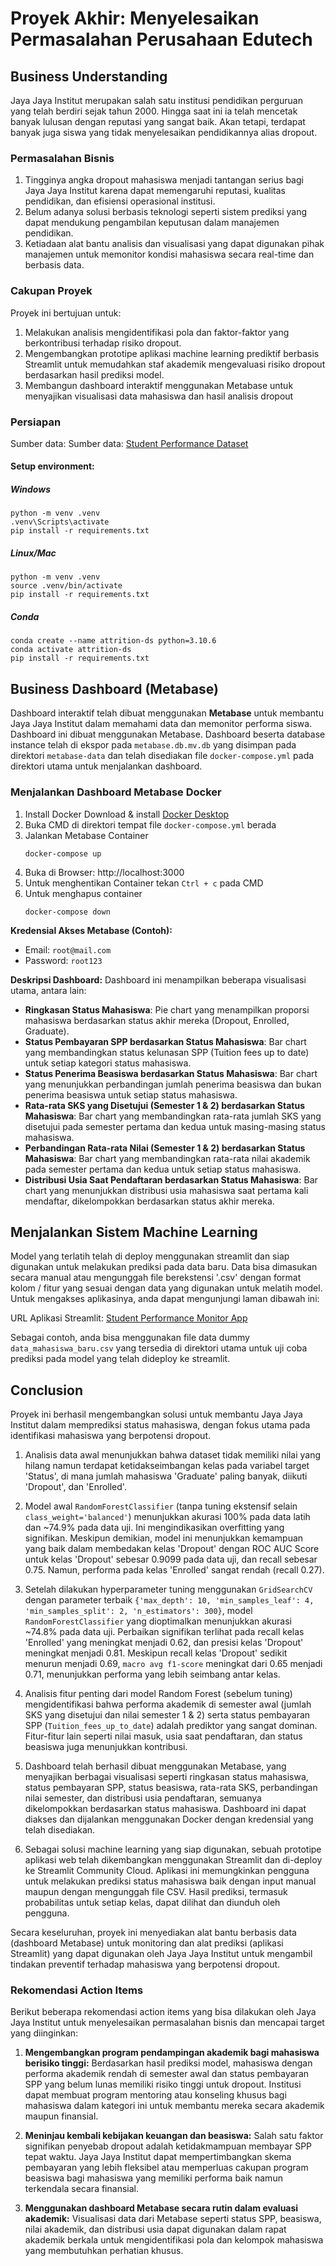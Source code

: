 # Proyek Akhir: Menyelesaikan Permasalahan Perusahaan Edutech

## Business Understanding

Jaya Jaya Institut merupakan salah satu institusi pendidikan perguruan yang telah berdiri sejak tahun 2000. Hingga saat ini ia telah mencetak banyak lulusan dengan reputasi yang sangat baik. Akan tetapi, terdapat banyak juga siswa yang tidak menyelesaikan pendidikannya alias dropout.

### Permasalahan Bisnis

1. Tingginya angka dropout mahasiswa menjadi tantangan serius bagi Jaya Jaya Institut karena dapat memengaruhi reputasi, kualitas pendidikan, dan efisiensi operasional institusi.
2. Belum adanya solusi berbasis teknologi seperti sistem prediksi yang dapat mendukung pengambilan keputusan dalam manajemen pendidikan.
3. Ketiadaan alat bantu analisis dan visualisasi yang dapat digunakan pihak manajemen untuk memonitor kondisi mahasiswa secara real-time dan berbasis data.

### Cakupan Proyek

Proyek ini bertujuan untuk:

1.  Melakukan analisis mengidentifikasi pola dan faktor-faktor yang berkontribusi terhadap risiko dropout.
2.  Mengembangkan prototipe aplikasi machine learning prediktif berbasis Streamlit untuk memudahkan staf akademik mengevaluasi risiko dropout berdasarkan hasil prediksi model.
3.  Membangun dashboard interaktif menggunakan Metabase untuk menyajikan visualisasi data mahasiswa dan hasil analisis dropout

### Persiapan

Sumber data: Sumber data: [Student Performance Dataset](https://github.com/dicodingacademy/dicoding_dataset/blob/main/students_performance/data.csv)

#### Setup environment:

##### Windows

```
python -m venv .venv
.venv\Scripts\activate
pip install -r requirements.txt
```

##### Linux/Mac

```
python -m venv .venv
source .venv/bin/activate
pip install -r requirements.txt
```

##### Conda

```
conda create --name attrition-ds python=3.10.6
conda activate attrition-ds
pip install -r requirements.txt
```

## Business Dashboard (Metabase)

Dashboard interaktif telah dibuat menggunakan **Metabase** untuk membantu Jaya Jaya Institut dalam memahami data dan memonitor performa siswa. Dashboard ini dibuat menggunakan Metabase. Dashboard beserta database instance telah di ekspor pada `metabase.db.mv.db` yang disimpan pada direktori `metabase-data` dan telah disediakan file `docker-compose.yml` pada direktori utama untuk menjalankan dashboard.

### Menjalankan Dashboard Metabase Docker

1. Install Docker Download & install [Docker Desktop](https://www.docker.com/products/docker-desktop/)
2. Buka CMD di direktori tempat file `docker-compose.yml` berada
3. Jalankan Metabase Container
   ```
   docker-compose up
   ```
4. Buka di Browser: http://localhost:3000
5. Untuk menghentikan Container tekan `Ctrl + c` pada CMD
6. Untuk menghapus container
   ```
   docker-compose down
   ```

**Kredensial Akses Metabase (Contoh):**

- Email: `root@mail.com`
- Password: `root123`

**Deskripsi Dashboard:**
Dashboard ini menampilkan beberapa visualisasi utama, antara lain:

- **Ringkasan Status Mahasiswa**: Pie chart yang menampilkan proporsi mahasiswa berdasarkan status akhir mereka (Dropout, Enrolled, Graduate).
- **Status Pembayaran SPP berdasarkan Status Mahasiswa**: Bar chart yang membandingkan status kelunasan SPP (Tuition fees up to date) untuk setiap kategori status mahasiswa.
- **Status Penerima Beasiswa berdasarkan Status Mahasiswa**: Bar chart yang menunjukkan perbandingan jumlah penerima beasiswa dan bukan penerima beasiswa untuk setiap status mahasiswa.
- **Rata-rata SKS yang Disetujui (Semester 1 & 2) berdasarkan Status Mahasiswa**: Bar chart yang membandingkan rata-rata jumlah SKS yang disetujui pada semester pertama dan kedua untuk masing-masing status mahasiswa.
- **Perbandingan Rata-rata Nilai (Semester 1 & 2) berdasarkan Status Mahasiswa**: Bar chart yang membandingkan rata-rata nilai akademik pada semester pertama dan kedua untuk setiap status mahasiswa.
- **Distribusi Usia Saat Pendaftaran berdasarkan Status Mahasiswa**: Bar chart yang menunjukkan distribusi usia mahasiswa saat pertama kali mendaftar, dikelompokkan berdasarkan status akhir mereka.

## Menjalankan Sistem Machine Learning

Model yang terlatih telah di deploy menggunakan streamlit dan siap digunakan untuk melakukan prediksi pada data baru. Data bisa dimasukan secara manual atau mengunggah file berekstensi '.csv' dengan format kolom / fitur yang sesuai dengan data yang digunakan untuk melatih model. Untuk mengakses aplikasinya, anda dapat mengunjungi laman dibawah ini:

URL Aplikasi Streamlit: [Student Performance Monitor App](https://studentperformancemonitor.streamlit.app/)

Sebagai contoh, anda bisa menggunakan file data dummy `data_mahasiswa_baru.csv` yang tersedia di direktori utama untuk uji coba prediksi pada model yang telah dideploy ke streamlit.

## Conclusion

Proyek ini berhasil mengembangkan solusi untuk membantu Jaya Jaya Institut dalam memprediksi status mahasiswa, dengan fokus utama pada identifikasi mahasiswa yang berpotensi dropout.

1. Analisis data awal menunjukkan bahwa dataset tidak memiliki nilai yang hilang namun terdapat ketidakseimbangan kelas pada variabel target 'Status', di mana jumlah mahasiswa 'Graduate' paling banyak, diikuti 'Dropout', dan 'Enrolled'.

2. Model awal `RandomForestClassifier` (tanpa tuning ekstensif selain `class_weight='balanced'`) menunjukkan akurasi 100% pada data latih dan ~74.9% pada data uji. Ini mengindikasikan overfitting yang signifikan. Meskipun demikian, model ini menunjukkan kemampuan yang baik dalam membedakan kelas 'Dropout' dengan ROC AUC Score untuk kelas 'Dropout' sebesar 0.9099 pada data uji, dan recall sebesar 0.75. Namun, performa pada kelas 'Enrolled' sangat rendah (recall 0.27).

3. Setelah dilakukan hyperparameter tuning menggunakan `GridSearchCV` dengan parameter terbaik `{'max_depth': 10, 'min_samples_leaf': 4, 'min_samples_split': 2, 'n_estimators': 300}`, model `RandomForestClassifier` yang dioptimalkan menunjukkan akurasi ~74.8% pada data uji. Perbaikan signifikan terlihat pada recall kelas 'Enrolled' yang meningkat menjadi 0.62, dan presisi kelas 'Dropout' meningkat menjadi 0.81. Meskipun recall kelas 'Dropout' sedikit menurun menjadi 0.69, `macro avg f1-score` meningkat dari 0.65 menjadi 0.71, menunjukkan performa yang lebih seimbang antar kelas.

4. Analisis fitur penting dari model Random Forest (sebelum tuning) mengidentifikasi bahwa performa akademik di semester awal (jumlah SKS yang disetujui dan nilai semester 1 & 2) serta status pembayaran SPP (`Tuition_fees_up_to_date`) adalah prediktor yang sangat dominan. Fitur-fitur lain seperti nilai masuk, usia saat pendaftaran, dan status beasiswa juga menunjukkan kontribusi.

5. Dashboard telah berhasil dibuat menggunakan Metabase, yang menyajikan berbagai visualisasi seperti ringkasan status mahasiswa, status pembayaran SPP, status beasiswa, rata-rata SKS, perbandingan nilai semester, dan distribusi usia pendaftaran, semuanya dikelompokkan berdasarkan status mahasiswa. Dashboard ini dapat diakses dan dijalankan menggunakan Docker dengan kredensial yang telah disediakan.

6. Sebagai solusi machine learning yang siap digunakan, sebuah prototipe aplikasi web telah dikembangkan menggunakan Streamlit dan di-deploy ke Streamlit Community Cloud. Aplikasi ini memungkinkan pengguna untuk melakukan prediksi status mahasiswa baik dengan input manual maupun dengan mengunggah file CSV. Hasil prediksi, termasuk probabilitas untuk setiap kelas, dapat dilihat dan diunduh oleh pengguna.

Secara keseluruhan, proyek ini menyediakan alat bantu berbasis data (dashboard Metabase) untuk monitoring dan alat prediksi (aplikasi Streamlit) yang dapat digunakan oleh Jaya Jaya Institut untuk mengambil tindakan preventif terhadap mahasiswa yang berpotensi dropout.

### Rekomendasi Action Items

Berikut beberapa rekomendasi action items yang bisa dilakukan oleh Jaya Jaya Institut untuk menyelesaikan permasalahan bisnis dan mencapai target yang diinginkan:

1. **Mengembangkan program pendampingan akademik bagi mahasiswa berisiko tinggi:** Berdasarkan hasil prediksi model, mahasiswa dengan performa akademik rendah di semester awal dan status pembayaran SPP yang belum lunas memiliki risiko tinggi untuk dropout. Institusi dapat membuat program mentoring atau konseling khusus bagi mahasiswa dalam kategori ini untuk membantu mereka secara akademik maupun finansial.

2. **Meninjau kembali kebijakan keuangan dan beasiswa:** Salah satu faktor signifikan penyebab dropout adalah ketidakmampuan membayar SPP tepat waktu. Jaya Jaya Institut dapat mempertimbangkan skema pembayaran yang lebih fleksibel atau memperluas cakupan program beasiswa bagi mahasiswa yang memiliki performa baik namun terkendala secara finansial.

3. **Menggunakan dashboard Metabase secara rutin dalam evaluasi akademik:** Visualisasi data dari Metabase seperti status SPP, beasiswa, nilai akademik, dan distribusi usia dapat digunakan dalam rapat akademik berkala untuk mengidentifikasi pola dan kelompok mahasiswa yang membutuhkan perhatian khusus.
